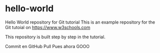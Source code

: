 # hello-world
Hello World repository for Git tutorial
This is an example repository for the Git tutoial on https://www.w3schools.com

This repository is built step by step in the tutorial.

Commit en GitHub
Pull Pues ahora GOOO
